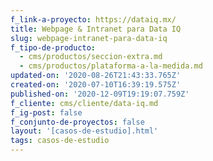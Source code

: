 ```yaml
---
f_link-a-proyecto: https://dataiq.mx/
title: Webpage & Intranet para Data IQ
slug: webpage-intranet-para-data-iq
f_tipo-de-producto:
  - cms/productos/seccion-extra.md
  - cms/productos/plataforma-a-la-medida.md
updated-on: '2020-08-26T21:43:33.765Z'
created-on: '2020-07-10T16:39:19.575Z'
published-on: '2020-12-09T19:19:07.759Z'
f_cliente: cms/cliente/data-iq.md
f_ig-post: false
f_conjunto-de-proyectos: false
layout: '[casos-de-estudio].html'
tags: casos-de-estudio
---
```



